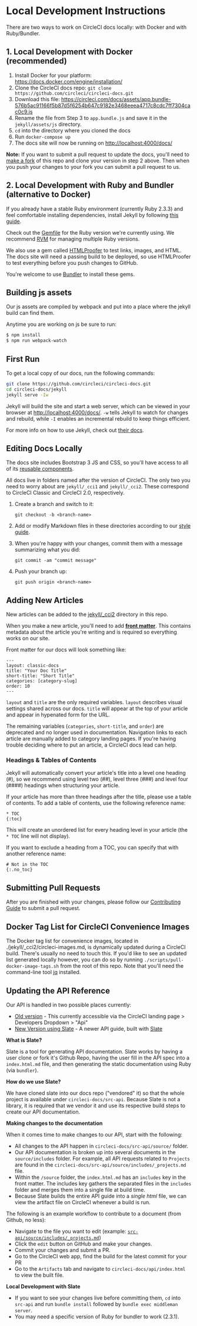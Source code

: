 # Local Development Instructions


There are two ways to work on CircleCI docs locally: with Docker and with Ruby/Bundler.

## 1. Local Development with Docker (recommended)

1. Install Docker for your platform: <https://docs.docker.com/engine/installation/>
2. Clone the CircleCI docs repo: `git clone https://github.com/circleci/circleci-docs.git`
3. Download this file: https://circleci.com/docs/assets/app.bundle-576b5ac91166f5b87d5f6254b647c9182e3468eeea4717c8cdc7ff7304cac0c9.js
4. Rename the file from Step 3 to `app.bundle.js` and save it in the `jekyll/assets/js` directory.
3. `cd` into the directory where you cloned the docs
4. Run `docker-compose up`
5. The docs site will now be running on <http://localhost:4000/docs/>

**Note:** If you want to submit a pull request to update the docs, you'll need to [make a fork](https://github.com/circleci/circleci-docs#fork-destination-box) of this repo and clone your version in step 2 above. Then when you push your changes to your fork you can submit a pull request to us.


## 2. Local Development with Ruby and Bundler (alternative to Docker)

If you already have a stable Ruby environment (currently Ruby 2.3.3) and feel comfortable installing dependencies, install Jekyll by following [this guide](https://jekyllrb.com/docs/installation/).

Check out the [Gemfile](Gemfile) for the Ruby version we're currently using. We recommend [RVM](https://rvm.io/) for managing multiple Ruby versions.

We also use a gem called [HTMLProofer](https://github.com/gjtorikian/html-proofer) to test links, images, and HTML. The docs site will need a passing build to be deployed, so use HTMLProofer to test everything before you push changes to GitHub.

You're welcome to use [Bundler](http://bundler.io/) to install these gems.

## Building js assets

Our js assets are compiled by webpack and put into a place where the jekyll build can find them.

Anytime you are working on js be sure to run:

```bash
$ npm install
$ npm run webpack-watch
```

## First Run

To get a local copy of our docs, run the following commands:

```bash
git clone https://github.com/circleci/circleci-docs.git
cd circleci-docs/jekyll
jekyll serve -Iw
```

Jekyll will build the site and start a web server, which can be viewed in your browser at <http://localhost:4000/docs/>. `-w` tells Jekyll to watch for changes and rebuild, while `-I` enables an incremental rebuild to keep things efficient.

For more info on how to use Jekyll, check out [their docs](https://jekyllrb.com/docs/usage/).

## Editing Docs Locally

The docs site includes Bootstrap 3 JS and CSS, so you'll have access to all of its [reusable components](https://v4-alpha.getbootstrap.com/components/alerts/).

All docs live in folders named after the version of CircleCI. The only two you need to worry about are `jekyll/_cci1` and `jekyll/_cci2`. These correspond to CircleCI Classic and CircleCI 2.0, respectively.

1. Create a branch and switch to it:

    `git checkout -b <branch-name>`

2. Add or modify Markdown files in these directories according to our [style guide](CONTRIBUTING#style-guide).

3. When you're happy with your changes, commit them with a message summarizing what you did:

    `git commit -am "commit message"`

4. Push your branch up:

    `git push origin <branch-name>`

## Adding New Articles

New articles can be added to the [jekyll/_cci2](https://github.com/circleci/circleci-docs/tree/master/jekyll/_cci2) directory in this repo.

When you make a new article, you'll need to add [**front matter**](https://jekyllrb.com/docs/frontmatter/). This contains metadata about the article you're writing and is required so everything works on our site.

Front matter for our docs will look something like:

```
---
layout: classic-docs
title: "Your Doc Title"
short-title: "Short Title"
categories: [category-slug]
order: 10
---
```

`layout` and `title` are the only required variables. `layout` describes visual settings shared across our docs. `title` will appear at the top of your article and appear in hypenated form for the URL.

The remaining variables (`categories`, `short-title`, and `order`) are deprecated and no longer used in documentation. Navigation links to each article are manually added to category landing pages. If you're having trouble deciding where to put an article, a CircleCI docs lead can help.

### Headings & Tables of Contents

Jekyll will automatically convert your article's title into a level one heading (#), so we recommend using level two (##), level three (###) and level four (####) headings when structuring your article.

If your article has more than three headings after the title, please use a table of contents. To add a table of contents, use the following reference name:

```
* TOC
{:toc}
```

This will create an unordered list for every heading level in your article (the `* TOC` line will not display).

If you want to exclude a heading from a TOC, you can specify that with another reference name:

```
# Not in the TOC
{:.no_toc}
```

## Submitting Pull Requests

After you are finished with your changes, please follow our [Contributing Guide](CONTRIBUTING.md) to submit a pull request.

## Docker Tag List for CircleCI Convenience Images

The Docker tag list for convenience images, located in ./jekyll/_cci2/circleci-images.md, is dynamically updated during a CircleCI build.
There's usually no need to touch this.
If you'd like to see an updated list generated locally however, you can do so by running `./scripts/pull-docker-image-tags.sh` from the root of this repo.
Note that you'll need the command-line tool [jq](https://stedolan.github.io/jq/) installed.

## Updating the API Reference

Our API is handled in two possible places currently:
- [Old version](https://circleci.com/docs/api/v1-reference/) - This currently
  accessible via the CircleCI landing page > Developers Dropdown > "Api"
- [New Version using Slate](https://circleci.com/docs/api/#section=reference) -
  A newer API guide, built with [Slate](https://github.com/lord/slate)
  
**What is Slate?**

Slate is a tool for generating API documentation. Slate works by having a user
clone or fork it's Github Repo, having the user fill in the API spec into a
`index.html.md` file, and then generating the static documentation using Ruby
(via `bundler`).

**How do we use Slate?**

We have cloned slate into our docs repo ("vendored" it) so that the whole
project is available under `circleci-docs/src-api`. Because Slate is not a
library, it is required that we vendor it and use its respective build
steps to create our API documentation.

**Making changes to the documentation**

When it comes time to make changes to our API, start with the following:

- All changes to the API happen in `circleci-docs/src-api/source/` folder.
- Our API documentation is broken up into several documents in the `source/includes` folder. For example, all API requests related to `Projects` are found in the `circleci-docs/src-api/source/includes/_projects.md` file.
- Within the `/source` folder, the `index.html.md` has an `includes` key in the front matter. The includes key gathers the separated files in the `includes` folder and merges them into a single file at build time.
- Because Slate builds the entire API guide into a _single html_ file, we can view the artifact file on CircleCI whenever a build is run.

The following is an example workflow to contribute to a document (from Github, no less):

- Navigate to the file you want to edit (example: [`src-api/source/includes/_projects.md`](https://github.com/circleci/circleci-docs/blob/master/src-api/source/includes/_projects.md))
- Click the `edit` button on GitHub and make your changes.
- Commit your changes and submit a PR.
- Go to the CircleCI web app, find the build for the latest commit for your PR
- Go to the `Artifacts` tab and navigate to `circleci-docs/api/index.html` to view the built file.

**Local Development with Slate**

- If you want to see your changes live before committing them, `cd` into
  `src-api` and run `bundle install` followed by `bundle exec middleman server`.
- You may need a specific version of Ruby for bundler to work (2.3.1).
 
